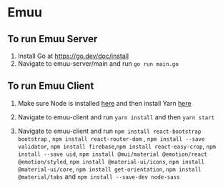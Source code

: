 # Emuu

## To run Emuu Server

1. Install Go at https://go.dev/doc/install
2. Navigate to emuu-server/main and run `go run main.go`

## To run Emuu Client

1. Make sure Node is installed [here](https://docs.npmjs.com/downloading-and-installing-node-js-and-npm) and then install Yarn [here](https://classic.yarnpkg.com/en/docs/install#windows-stable)
2. Navigate to emuu-client and run `yarn install` and then `yarn start`

3. Navigate to emuu-client and run `npm install react-bootstrap bootstrap` , `npm install react-router-dom` , `npm install --save validator`, `npm install firebase`,`npm install react-easy-crop`, `npm install --save uid`, `npm install @mui/material @emotion/react @emotion/styled`, `npm install @material-ui/icons`, `npm install @material-ui/core`, `npm install get-orientation`, `npm install @material/tabs` and `npm install --save-dev node-sass`
